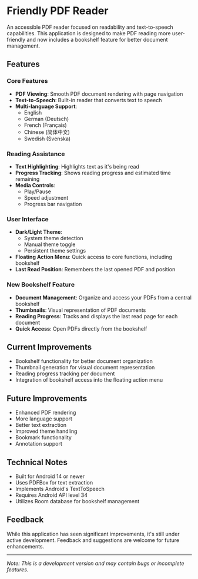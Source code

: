# Friendly PDF Reader

An accessible PDF reader focused on readability and text-to-speech capabilities. This application is designed to make PDF reading more user-friendly and now includes a bookshelf feature for better document management.

## Features

### Core Features

- **PDF Viewing**: Smooth PDF document rendering with page navigation
- **Text-to-Speech**: Built-in reader that converts text to speech
- **Multi-language Support**:
  - English
  - German (Deutsch)
  - French (Français)
  - Chinese (简体中文)
  - Swedish (Svenska)

### Reading Assistance

- **Text Highlighting**: Highlights text as it's being read
- **Progress Tracking**: Shows reading progress and estimated time remaining
- **Media Controls**:
  - Play/Pause
  - Speed adjustment
  - Progress bar navigation

### User Interface

- **Dark/Light Theme**:
  - System theme detection
  - Manual theme toggle
  - Persistent theme settings
- **Floating Action Menu**: Quick access to core functions, including bookshelf
- **Last Read Position**: Remembers the last opened PDF and position

### New Bookshelf Feature

- **Document Management**: Organize and access your PDFs from a central bookshelf
- **Thumbnails**: Visual representation of PDF documents
- **Reading Progress**: Tracks and displays the last read page for each document
- **Quick Access**: Open PDFs directly from the bookshelf

## Current Improvements

- Bookshelf functionality for better document organization
- Thumbnail generation for visual document representation
- Reading progress tracking per document
- Integration of bookshelf access into the floating action menu

## Future Improvements

- Enhanced PDF rendering
- More language support
- Better text extraction
- Improved theme handling
- Bookmark functionality
- Annotation support

## Technical Notes

- Built for Android 14 or newer
- Uses PDFBox for text extraction
- Implements Android's TextToSpeech
- Requires Android API level 34
- Utilizes Room database for bookshelf management

## Feedback

While this application has seen significant improvements, it's still under active development. Feedback and suggestions are welcome for future enhancements.

---

*Note: This is a development version and may contain bugs or incomplete features.*